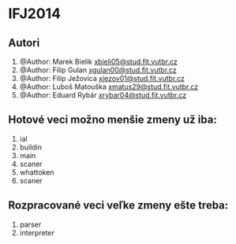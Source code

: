 IFJ2014
=======

Autori
------
1. @Author: Marek Bielik		xbieli05@stud.fit.vutbr.cz  
2. @Author: Filip Gulan		xgulan00@stud.fit.vutbr.cz  
3. @Author: Filip Ježovica	xjezov01@stud.fit.vutbr.cz  
4. @Author: Luboš Matouška	xmatus29@stud.fit.vutbr.cz  
5. @Author: Eduard Rybár		xrybar04@stud.fit.vutbr.cz  
  
Hotové veci možno menšie zmeny už iba:
------------
1. ial
2. buildin
3. main
4. scaner
5. whattoken
6. scaner

Rozpracované veci veľke zmeny ešte treba:
------------------
1. parser
2. interpreter
